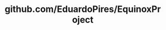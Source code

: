 ---
layout: post
title: github.com/EduardoPires/EquinoxProject
categories: link
tags: [انگلیسی, برنامه‌نویسی]
---